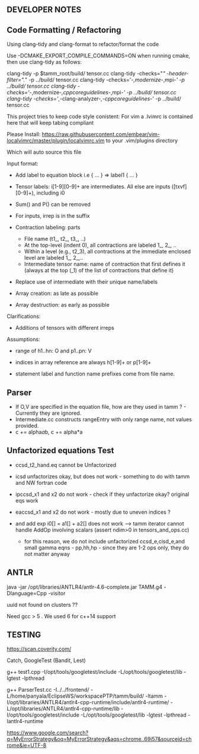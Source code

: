 DEVELOPER NOTES
---------------

Code Formatting / Refactoring
-----------------------------

Using clang-tidy and clang-format to refactor/format the code

Use -DCMAKE_EXPORT_COMPILE_COMMANDS=ON when running cmake,
then use clang-tidy as follows:

clang-tidy -p $tamm_root/build/ tensor.cc
clang-tidy -checks="*" -header-filter=".*" -p ../build/  tensor.cc
clang-tidy  -checks='-*,modernize-*,mpi-*' -p ../build/  tensor.cc 
clang-tidy  -checks='-*,modernize-*,cppcoreguidelines-*,mpi-*' -p ../build/  tensor.cc
clang-tidy  -checks='*,-clang-analyzer-*,-cppcoreguidelines-*' -p ../build/  tensor.cc 



This project tries to keep code style conistent:
For vim a .lvimrc is contained here that will keep tabing compliant

Please Install: https://raw.githubusercontent.com/embear/vim-localvimrc/master/plugin/localvimrc.vim to your .vim/plugins directory

Which will auto source this file


Input format:

* Add label to equation block i.e { ... } => label1 { ... }

* Tensor labels: i[1-9][0-9]+ are intermediates. All else are inputs ([txvf][0-9]+), including i0

* Sum() and P() can be removed

* For inputs, irrep is in the suffix

* Contraction labeling: parts
  - File name (t1_, t2_, t3_, ..)
  - At the top-level (indent 0), all contractions are labeled 1_, 2_, ..
  - Within a level (e.g., t2_3), all contractions at the immediate enclosed level are labeled 1_, 2_,..
  - Intermediate tensor name: name of contraction that first defines it (always at the top (_1) of the list of contractions that define it)

* Replace use of intermediate with their unique name/labels

* Array creation: as late as possible
* Array destruction: as early as possible




Clarifications:

* Additions of tensors with different irreps


Assumptions:

- range of h1..hn: O and p1..pn: V

- indices in array reference are always h[1-9]+ or p[1-9]+

- statement label and function name prefixes come from file name.

Parser
------
- If O,V are specified in the equation file, how are they used in tamm ? - Currently they are ignored.
- Intermediate.cc constructs rangeEntry with only range name, not values provided.
- c += alpha*a*b, c += alpha*a


Unfactorized equations Test
----------------------------

- ccsd_t2_hand.eq cannot be Unfactorized

- icsd unfactorizes okay, but does not work - something to do with tamm and NW fortran code

- ipccsd_x1 and x2 do not work - check if they unfactorize okay? original eqs work  
- eaccsd_x1 and x2 do not work - mostly due to uneven indices ? 

- and add exp i0[] = a1[] + a2[] does not work --> tamm iterator cannot handle AddOp involving scalars (assert ndim>0 in tensors_and_ops.cc)
  - for this reason, we do not include unfactorized ccsd_e,cisd_e,and small gamma eqns - pp,hh,hp - since they are 1-2 ops only, they do not matter anyway


ANTLR
-----

java -jar /opt/libraries/ANTLR4/antlr-4.6-complete.jar TAMM.g4  -Dlanguage=Cpp -visitor

uuid not found on clusters ??

Need gcc > 5 . We used 6 for c++14 support

TESTING
--------
https://scan.coverity.com/

Catch, GoogleTest (Bandit, Lest)

 g++ test1.cpp -I/opt/tools/googletest/include -L/opt/tools/googletest/lib -lgtest -lpthread

g++ ParserTest.cc -I../../frontend/ -L/home/panyala/EclipseWS/workspacePTP/tamm/build/ -ltamm  -I/opt/libraries/ANTLR4/antlr4-cpp-runtime/include/antlr4-runtime/ -L/opt/libraries/ANTLR4/antlr4-cpp-runtime/lib -I/opt/tools/googletest/include -L/opt/tools/googletest/lib -lgtest -lpthread -lantlr4-runtime

https://www.google.com/search?q=MyErrorStrategy&oq=MyErrorStrategy&aqs=chrome..69i57&sourceid=chrome&ie=UTF-8

